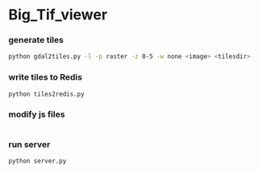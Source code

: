 # Big_Tif_viewer
### generate tiles

```bash
python gdal2tiles.py -l -p raster -z 0-5 -w none <image> <tilesdir>
```

### write tiles to Redis

```bash
python tiles2redis.py
```

### modify js files

```

```



### run server

```
python server.py
```

